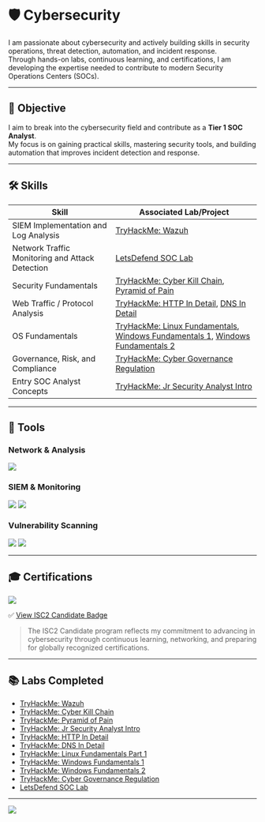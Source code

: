 # 🛡️ Cybersecurity

I am passionate about cybersecurity and actively building skills in security operations, threat detection, automation, and incident response.  
Through hands-on labs, continuous learning, and certifications, I am developing the expertise needed to contribute to modern Security Operations Centers (SOCs).

---

## 🌟 Objective  

I aim to break into the cybersecurity field and contribute as a **Tier 1 SOC Analyst**.  
My focus is on gaining practical skills, mastering security tools, and building automation that improves incident detection and response.

---

## 🛠️ Skills  

| Skill                                         | Associated Lab/Project                        |
|-----------------------------------------------|-----------------------------------------------|
| SIEM Implementation and Log Analysis          | [TryHackMe: Wazuh](https://tryhackme.com/room/wazuhct) |
| Network Traffic Monitoring and Attack Detection| [LetsDefend SOC Lab](https://app.letsdefend.io/my-rewards/detail/f04b59d44aa34855b0ebd948f03c2336) |
| Security Fundamentals                         | [TryHackMe: Cyber Kill Chain](https://tryhackme.com/room/cyberkillchainzmt), [Pyramid of Pain](https://tryhackme.com/room/pyramidofpainax) |
| Web Traffic / Protocol Analysis               | [TryHackMe: HTTP In Detail](https://tryhackme.com/room/httpindetail), [DNS In Detail](https://tryhackme.com/room/dnsindetail) |
| OS Fundamentals                               | [TryHackMe: Linux Fundamentals](https://tryhackme.com/room/linuxfundamentalspart1), [Windows Fundamentals 1](https://tryhackme.com/room/windowsfundamentals1xbx), [Windows Fundamentals 2](https://tryhackme.com/room/windowsfundamentals2x0x) |
| Governance, Risk, and Compliance              | [TryHackMe: Cyber Governance Regulation](https://tryhackme.com/room/cybergovernanceregulation) |
| Entry SOC Analyst Concepts                    | [TryHackMe: Jr Security Analyst Intro](https://tryhackme.com/room/jrsecanalystintrouxo) |

---

## 🔧 Tools  

### Network & Analysis  
<div>
  <img src="https://img.shields.io/badge/-Wireshark-1679A7?&style=for-the-badge&logo=Wireshark&logoColor=white" />
</div>

### SIEM & Monitoring  
<div>
  <img src="https://img.shields.io/badge/-Elastic-005571?&style=for-the-badge&logo=Elastic&logoColor=white" />
  <img src="https://img.shields.io/badge/-Splunk-000000?&style=for-the-badge&logo=Splunk&logoColor=white" />
</div>

### Vulnerability Scanning  
<div>
  <img src="https://img.shields.io/badge/-Nessus-005571?&style=for-the-badge&logo=Nessus&logoColor=white" />
  <img src="https://img.shields.io/badge/-OpenVAS-4CAF50?&style=for-the-badge&logo=OpenVAS&logoColor=white" />
</div>

---

## 🎓 Certifications  

<div>
  <a href="https://www.credly.com/earner/earned/badge/1eaa5a7f-f75e-40c8-bfa0-2a4e90254450">
    <img src="https://img.shields.io/badge/-ISC2_Candidate-00ADEF?&style=for-the-badge&logo=ISC2&logoColor=white" />
  </a>
</div>

✅ [View ISC2 Candidate Badge](https://www.credly.com/earner/earned/badge/1eaa5a7f-f75e-40c8-bfa0-2a4e90254450)

> The ISC2 Candidate program reflects my commitment to advancing in cybersecurity through continuous learning, networking, and preparing for globally recognized certifications.

---

## 📚 Labs Completed  

- [TryHackMe: Wazuh](https://tryhackme.com/room/wazuhct)  
- [TryHackMe: Cyber Kill Chain](https://tryhackme.com/room/cyberkillchainzmt)  
- [TryHackMe: Pyramid of Pain](https://tryhackme.com/room/pyramidofpainax)  
- [TryHackMe: Jr Security Analyst Intro](https://tryhackme.com/room/jrsecanalystintrouxo)  
- [TryHackMe: HTTP In Detail](https://tryhackme.com/room/httpindetail)  
- [TryHackMe: DNS In Detail](https://tryhackme.com/room/dnsindetail)  
- [TryHackMe: Linux Fundamentals Part 1](https://tryhackme.com/room/linuxfundamentalspart1)  
- [TryHackMe: Windows Fundamentals 1](https://tryhackme.com/room/windowsfundamentals1xbx)  
- [TryHackMe: Windows Fundamentals 2](https://tryhackme.com/room/windowsfundamentals2x0x)  
- [TryHackMe: Cyber Governance Regulation](https://tryhackme.com/room/cybergovernanceregulation)  
- [LetsDefend SOC Lab](https://app.letsdefend.io/my-rewards/detail/f04b59d44aa34855b0ebd948f03c2336)

---

<a href="./">
  <img src="https://img.shields.io/badge/⬅️ Back_to_Main_Page-blue?style=for-the-badge" />
</a>
